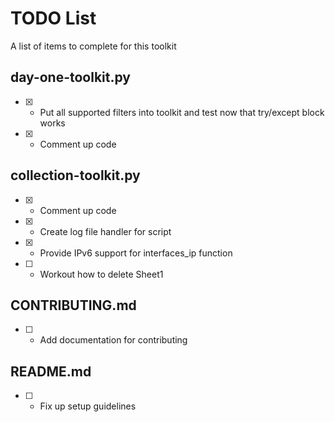 # TODO List

A list of items to complete for this toolkit

## day-one-toolkit.py

- [X] - Put all supported filters into toolkit and test now that try/except block works  
- [X] - Comment up code

## collection-toolkit.py

- [X] - Comment up code  
- [X] - Create log file handler for script  
- [X] - Provide IPv6 support for interfaces_ip function  
- [ ] - Workout how to delete Sheet1

## CONTRIBUTING.md

- [ ] - Add documentation for contributing

## README.md

- [ ] - Fix up setup guidelines